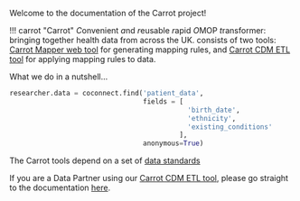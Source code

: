 Welcome to the documentation of the Carrot project!

!!! carrot "Carrot"
    *C*onvenient *a*nd *r*eusable *r*apid *O*MOP *t*ransformer: bringing together health data from across the UK.
    consists of two tools: [Carrot Mapper web tool](Carrot-Mapper/index.md) for generating mapping rules, and 
    [Carrot CDM ETL tool](CaRROT-CDM/index.md) for applying mapping rules to data.

What we do in a nutshell...
```python
researcher.data = coconnect.find('patient_data',
                                 fields = [
                                            'birth_date',
                                            'ethnicity',
                                            'existing_conditions'
                                          ],
                                 anonymous=True)
```

The Carrot tools depend on a set of [data standards]()

If you are a Data Partner using our [Carrot CDM ETL tool](https://github.com/HDRUK/CaRROT-CDM), please go straight to the documentation [here](CaRROT-CDM/index.md).

